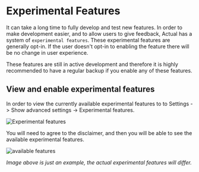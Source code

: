 # Experimental Features

It can take a long time to fully develop and test new features.
In order to make development easier, and to allow users to give feedback, Actual has a system of `experimental features`.
These experimental features are generally opt-in.
If the user doesn't opt-in to enabling the feature there will be no change in user experience.

These features are still in active development and therefore it is highly recommended to have a regular backup if you enable any of these features.

## View and enable experimental features

In order to view the currently available experimental features to to Settings -> Show advanced settings -> Experimental features.

![Experimental features](/img/experimental/setting.png)

You will need to agree to the disclaimer, and then you will be able to see the available experimental features.

![available features](/img/experimental/available.png)

_Image above is just an example, the actual experimental features will differ._







